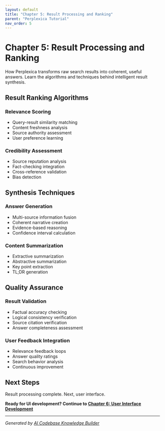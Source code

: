 ```yaml
---
layout: default
title: "Chapter 5: Result Processing and Ranking"
parent: "Perplexica Tutorial"
nav_order: 5
---
```


# Chapter 5: Result Processing and Ranking

How Perplexica transforms raw search results into coherent, useful answers. Learn the algorithms and techniques behind intelligent result synthesis.

## Result Ranking Algorithms

### Relevance Scoring

- Query-result similarity matching
- Content freshness analysis
- Source authority assessment
- User preference learning

### Credibility Assessment

- Source reputation analysis
- Fact-checking integration
- Cross-reference validation
- Bias detection

## Synthesis Techniques

### Answer Generation

- Multi-source information fusion
- Coherent narrative creation
- Evidence-based reasoning
- Confidence interval calculation

### Content Summarization

- Extractive summarization
- Abstractive summarization
- Key point extraction
- TL;DR generation

## Quality Assurance

### Result Validation

- Factual accuracy checking
- Logical consistency verification
- Source citation verification
- Answer completeness assessment

### User Feedback Integration

- Relevance feedback loops
- Answer quality ratings
- Search behavior analysis
- Continuous improvement

## Next Steps

Result processing complete. Next, user interface.

**Ready for UI development? Continue to [Chapter 6: User Interface Development](06-user-interface.md)**

---

*Generated by [AI Codebase Knowledge Builder](https://github.com/The-Pocket/Tutorial-Codebase-Knowledge)*
